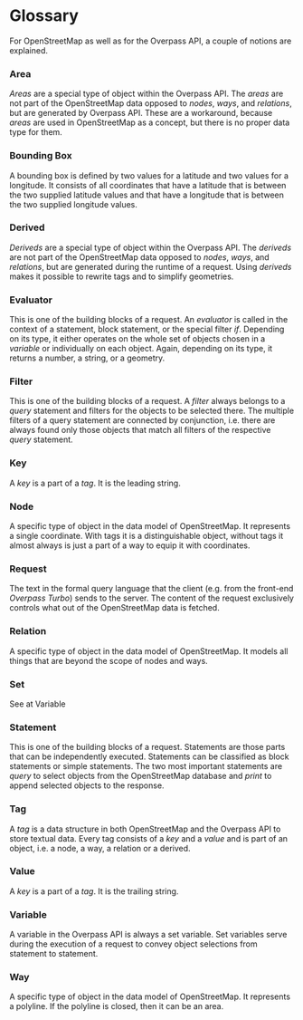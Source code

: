 Glossary
========

For OpenStreetMap as well as for the Overpass API, a couple of notions are explained.

### Area

_Areas_ are a special type of object within the Overpass API.
The _areas_ are not part of the OpenStreetMap data opposed to _nodes_, _ways_, and _relations_,
but are generated by Overpass API.
These are a workaround, because _areas_ are used in OpenStreetMap as a concept,
but there is no proper data type for them.

### Bounding Box

A bounding box is defined by two values for a latitude and two values for a longitude.
It consists of all coordinates
that have a latitude that is between the two supplied latitude values
and that have a longitude that is between the two supplied longitude values.

### Derived

_Deriveds_ are a special type of object within the Overpass API.
The _deriveds_ are not part of the OpenStreetMap data opposed to _nodes_, _ways_, and _relations_,
but are generated during the runtime of a request.
Using _deriveds_ makes it possible to rewrite tags and to simplify geometries.

### Evaluator

This is one of the building blocks of a request.
An _evaluator_ is called in the context of a statement, block statement, or the special filter _if_.
Depending on its type, it either operates on the whole set of objects chosen in a _variable_ or individually on each object.
Again, depending on its type, it returns a number, a string, or a geometry.

### Filter

This is one of the building blocks of a request.
A _filter_ always belongs to a _query_ statement and filters for the objects to be selected there.
The multiple filters of a query statement are connected by conjunction,
i.e. there are always found only those objects that match all filters of the respective _query_ statement.

### Key

A _key_ is a part of a _tag_.
It is the leading string.

### Node

A specific type of object in the data model of OpenStreetMap.
It represents a single coordinate.
With tags it is a distinguishable object,
without tags it almost always is just a part of a way to equip it with coordinates.

### Request

The text in the formal query language
that the client (e.g. from the front-end _Overpass Turbo_) sends to the server.
The content of the request exclusively controls
what out of the OpenStreetMap data is fetched.

### Relation

A specific type of object in the data model of OpenStreetMap.
It models all things that are beyond the scope of nodes and ways.

### Set

See at Variable

### Statement

This is one of the building blocks of a request.
Statements are those parts that can be independently executed.
Statements can be classified as block statements or simple statements.
The two most important statements are
_query_ to select objects from the OpenStreetMap database
and _print_ to append selected objects to the response.

### Tag

A _tag_ is a data structure in both OpenStreetMap and the Overpass API to store textual data.
Every tag consists of a _key_ and a _value_
and is part of an object, i.e. a node, a way, a relation or a derived.

### Value

A _key_ is a part of a _tag_.
It is the trailing string.

### Variable

A variable in the Overpass API is always a set variable.
Set variables serve during the execution of a request
to convey object selections from statement to statement.

### Way

A specific type of object in the data model of OpenStreetMap.
It represents a polyline.
If the polyline is closed, then it can be an area.
